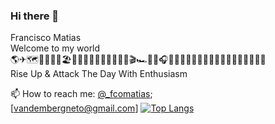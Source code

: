 ### Hi there 👋

<!--
**frmatias/frmatias** is a ✨ _special_ ✨ repository because its `README.md` (this file) appears on your GitHub profile.
-->

Francisco Matias <br />
Welcome to my world<br />
🌎✈🗺⛹🏻🏄🏻🏖🖖📸🍾🍉🍕🍫🍦🧀🍣🎡🎬🏎📱🔀🎧👨🏽‍💻🇧🇷🇩🇪🇺🇸🇳🇱🇮🇹🇨🇭🇫🇷<br />
Rise Up & Attack The Day With Enthusiasm

📫 How to reach me:
[@_fcomatias](https://twitter.com/_fcomatias); <br />[vandembergneto@gmail.com]
[![Top Langs](https://github-readme-stats.vercel.app/api/top-langs/?username=frmatias&layout=compact)](https://github.com/frmatias/github-readme-stats)
